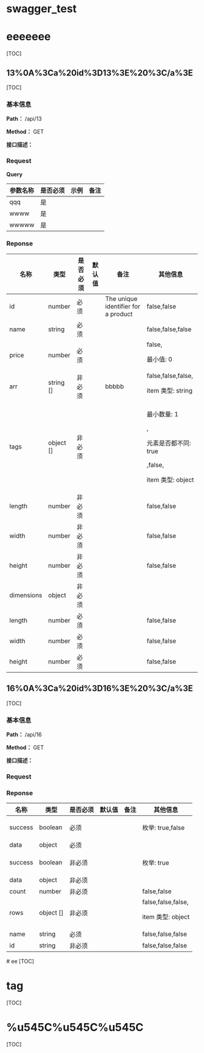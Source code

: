 
 <h1 class="curproject-name"> swagger_test </h1> 
 


# eeeeeee
[TOC]


## 13%0A%3Ca%20id%3D13%3E%20%3C/a%3E
[TOC]

### 基本信息

**Path：** /api/13

**Method：** GET

**接口描述：**


### Request
**Query**

| 参数名称  |  是否必须 | 示例  | 备注  |
| ------------ | ------------ | ------------ | ------------ |
| qqq | 是  |   |   |
| wwww | 是  |   |   |
| wwwww | 是  |   |   |

### Reponse

<table>
  <thead class="ant-table-thead">
    <tr>
      <th key=name>名称</th><th key=type>类型</th><th key=required>是否必须</th><th key=default>默认值</th><th key=desc>备注</th><th key=sub>其他信息</th>
    </tr>
  </thead><tbody className="ant-table-tbody"><tr key=00><td key=0>id</td><td key=1><span>number</span></td><td key=2>必须</td><td key=3></td><td key=4><span>The unique identifier for a product</span></td><td key=5>false,false</td></tr><tr key=01><td key=0>name</td><td key=1><span>string</span></td><td key=2>必须</td><td key=3></td><td key=4><span></span></td><td key=5>false,false,false</td></tr><tr key=02><td key=0>price</td><td key=1><span>number</span></td><td key=2>必须</td><td key=3></td><td key=4><span></span></td><td key=5>false,<p key=1><span style={{ fontWeight: '700'}}>最小值: </span><span>0</span></p></td></tr><tr key=03><td key=0>arr</td><td key=1><span>string []</span></td><td key=2>非必须</td><td key=3></td><td key=4><span>bbbbb</span></td><td key=5>false,false,false,<p key=3><span style={{ fontWeight: '700'}}>item 类型: </span><span>string</span></p></td></tr><tr key=04><td key=0>tags</td><td key=1><span>object []</span></td><td key=2>非必须</td><td key=3></td><td key=4><span></span></td><td key=5><p key=0><span style={{ fontWeight: '700'}}>最小数量: </span><span>1</span></p>,<p key=1><span style={{ fontWeight: '700'}}>元素是否都不同: </span><span>true</span></p>,false,<p key=3><span style={{ fontWeight: '700'}}>item 类型: </span><span>object</span></p></td></tr><tr key=040><td key=0>length</td><td key=1><span>number</span></td><td key=2>非必须</td><td key=3></td><td key=4><span></span></td><td key=5>false,false</td></tr><tr key=041><td key=0>width</td><td key=1><span>number</span></td><td key=2>非必须</td><td key=3></td><td key=4><span></span></td><td key=5>false,false</td></tr><tr key=042><td key=0>height</td><td key=1><span>number</span></td><td key=2>非必须</td><td key=3></td><td key=4><span></span></td><td key=5>false,false</td></tr><tr key=05><td key=0>dimensions</td><td key=1><span>object</span></td><td key=2>非必须</td><td key=3></td><td key=4><span></span></td><td key=5></td></tr><tr key=050><td key=0>length</td><td key=1><span>number</span></td><td key=2>必须</td><td key=3></td><td key=4><span></span></td><td key=5>false,false</td></tr><tr key=051><td key=0>width</td><td key=1><span>number</span></td><td key=2>必须</td><td key=3></td><td key=4><span></span></td><td key=5>false,false</td></tr><tr key=052><td key=0>height</td><td key=1><span>number</span></td><td key=2>必须</td><td key=3></td><td key=4><span></span></td><td key=5>false,false</td></tr>
               </tbody>
              </table>
              
## 16%0A%3Ca%20id%3D16%3E%20%3C/a%3E
[TOC]

### 基本信息

**Path：** /api/16

**Method：** GET

**接口描述：**


### Request

### Reponse

<table>
  <thead class="ant-table-thead">
    <tr>
      <th key=name>名称</th><th key=type>类型</th><th key=required>是否必须</th><th key=default>默认值</th><th key=desc>备注</th><th key=sub>其他信息</th>
    </tr>
  </thead><tbody className="ant-table-tbody"><tr key=00><td key=0>success</td><td key=1><span>boolean</span></td><td key=2>必须</td><td key=3></td><td key=4><span></span></td><td key=5><p key=0><span style={{ fontWeight: '700'}}>枚举: </span><span>true,false</span></p></td></tr><tr key=01><td key=0>data</td><td key=1><span>object</span></td><td key=2>必须</td><td key=3></td><td key=4><span></span></td><td key=5></td></tr><tr key=010><td key=0>success</td><td key=1><span>boolean</span></td><td key=2>非必须</td><td key=3></td><td key=4><span></span></td><td key=5><p key=0><span style={{ fontWeight: '700'}}>枚举: </span><span>true</span></p></td></tr><tr key=011><td key=0>data</td><td key=1><span>object</span></td><td key=2>非必须</td><td key=3></td><td key=4><span></span></td><td key=5></td></tr><tr key=0110><td key=0>count</td><td key=1><span>number</span></td><td key=2>非必须</td><td key=3></td><td key=4><span></span></td><td key=5>false,false</td></tr><tr key=0111><td key=0>rows</td><td key=1><span>object []</span></td><td key=2>非必须</td><td key=3></td><td key=4><span></span></td><td key=5>false,false,false,<p key=3><span style={{ fontWeight: '700'}}>item 类型: </span><span>object</span></p></td></tr><tr key=01110><td key=0>name</td><td key=1><span>string</span></td><td key=2>必须</td><td key=3></td><td key=4><span></span></td><td key=5>false,false,false</td></tr><tr key=01111><td key=0>id</td><td key=1><span>string</span></td><td key=2>非必须</td><td key=3></td><td key=4><span></span></td><td key=5>false,false,false</td></tr>
               </tbody>
              </table>
# ee
[TOC]


# tag
[TOC]


# %u545C%u545C%u545C
[TOC]


